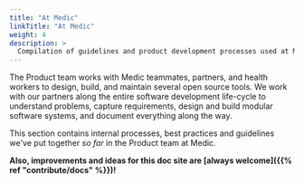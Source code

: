 ```yaml
---
title: "At Medic"
linkTitle: "At Medic"
weight: 4
description: >
  Compilation of guidelines and product development processes used at Medic 
---
```


The Product team works with Medic teammates, partners, and health workers to design, build, and maintain several open source tools. We work with our partners along the entire software development life-cycle to understand problems, capture requirements, design and build modular software systems, and document everything along the way.

This section contains internal processes, best practices and guidelines we've put together *so far* in the Product team at Medic.

**Also, improvements and ideas for this doc site are [always welcome]({{% ref "contribute/docs" %}})!**
